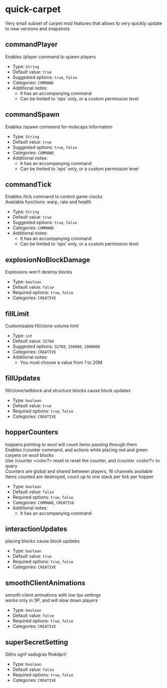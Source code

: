 # quick-carpet
Very small subset of carpet mod features that allows to very quickly update to new versions and snapshots

## commandPlayer
Enables /player command to spawn players  
* Type: `String`  
* Default value: `true`  
* Suggested options: `true`, `false`  
* Categories: `COMMAND`  
* Additional notes:  
  * It has an accompanying command  
  * Can be limited to 'ops' only, or a custom permission level  
  
## commandSpawn
Enables /spawn command for mobcaps information  
* Type: `String`  
* Default value: `true`  
* Suggested options: `true`, `false`  
* Categories: `COMMAND`  
* Additional notes:  
  * It has an accompanying command  
  * Can be limited to 'ops' only, or a custom permission level  
  
## commandTick
Enables /tick command to control game clocks  
Available functions: warp, rate and health  
* Type: `String`  
* Default value: `true`  
* Suggested options: `true`, `false`  
* Categories: `COMMAND`  
* Additional notes:  
  * It has an accompanying command  
  * Can be limited to 'ops' only, or a custom permission level  
  
## explosionNoBlockDamage
Explosions won't destroy blocks  
* Type: `boolean`  
* Default value: `false`  
* Required options: `true`, `false`  
* Categories: `CREATIVE`  
  
## fillLimit
Customizable fill/clone volume limit  
* Type: `int`  
* Default value: `32768`  
* Suggested options: `32768`, `250000`, `1000000`  
* Categories: `CREATIVE`  
* Additional notes:  
  * You must choose a value from 1 to 20M  
  
## fillUpdates
fill/clone/setblock and structure blocks cause block updates  
* Type: `boolean`  
* Default value: `true`  
* Required options: `true`, `false`  
* Categories: `CREATIVE`  
  
## hopperCounters
hoppers pointing to wool will count items passing through them  
Enables /counter command, and actions while placing red and green carpets on wool blocks  
Use /counter <color?> reset to reset the counter, and /counter <color?> to query  
Counters are global and shared between players, 16 channels available  
Items counted are destroyed, count up to one stack per tick per hopper  
* Type: `boolean`  
* Default value: `false`  
* Required options: `true`, `false`  
* Categories: `COMMAND`, `CREATIVE`  
* Additional notes:  
  * It has an accompanying command  
  
## interactionUpdates
placing blocks cause block updates  
* Type: `boolean`  
* Default value: `true`  
* Required options: `true`, `false`  
* Categories: `CREATIVE`  
  
## smoothClientAnimations
smooth client animations with low tps settings  
works only in SP, and will slow down players  
* Type: `boolean`  
* Default value: `false`  
* Required options: `true`, `false`  
* Categories: `CREATIVE`  
  
## superSecretSetting
Gbhs sgnf sadsgras fhskdpri!  
* Type: `boolean`  
* Default value: `false`  
* Required options: `true`, `false`  
* Categories: `CREATIVE`  
  